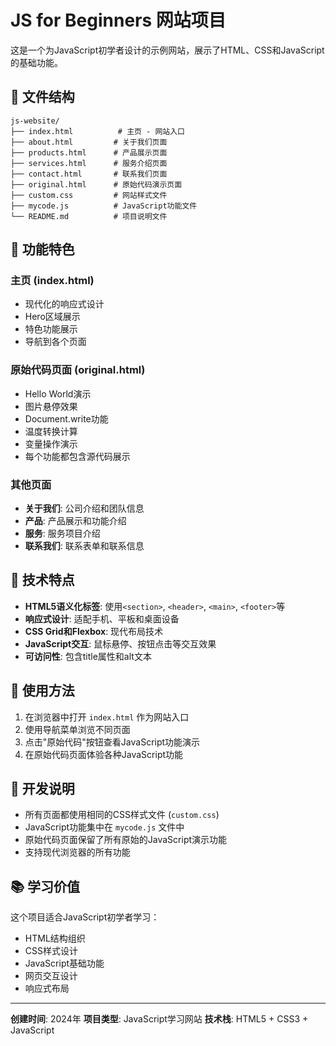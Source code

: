 # JS for Beginners 网站项目

这是一个为JavaScript初学者设计的示例网站，展示了HTML、CSS和JavaScript的基础功能。

## 📁 文件结构

```
js-website/
├── index.html          # 主页 - 网站入口
├── about.html         # 关于我们页面
├── products.html      # 产品展示页面
├── services.html      # 服务介绍页面
├── contact.html       # 联系我们页面
├── original.html      # 原始代码演示页面
├── custom.css         # 网站样式文件
├── mycode.js          # JavaScript功能文件
└── README.md          # 项目说明文件
```

## 🚀 功能特色

### 主页 (index.html)
- 现代化的响应式设计
- Hero区域展示
- 特色功能展示
- 导航到各个页面

### 原始代码页面 (original.html)
- Hello World演示
- 图片悬停效果
- Document.write功能
- 温度转换计算
- 变量操作演示
- 每个功能都包含源代码展示

### 其他页面
- **关于我们**: 公司介绍和团队信息
- **产品**: 产品展示和功能介绍
- **服务**: 服务项目介绍
- **联系我们**: 联系表单和联系信息

## 🎨 技术特点

- **HTML5语义化标签**: 使用`<section>`, `<header>`, `<main>`, `<footer>`等
- **响应式设计**: 适配手机、平板和桌面设备
- **CSS Grid和Flexbox**: 现代布局技术
- **JavaScript交互**: 鼠标悬停、按钮点击等交互效果
- **可访问性**: 包含title属性和alt文本

## 📱 使用方法

1. 在浏览器中打开 `index.html` 作为网站入口
2. 使用导航菜单浏览不同页面
3. 点击"原始代码"按钮查看JavaScript功能演示
4. 在原始代码页面体验各种JavaScript功能

## 🔧 开发说明

- 所有页面都使用相同的CSS样式文件 (`custom.css`)
- JavaScript功能集中在 `mycode.js` 文件中
- 原始代码页面保留了所有原始的JavaScript演示功能
- 支持现代浏览器的所有功能

## 📚 学习价值

这个项目适合JavaScript初学者学习：
- HTML结构组织
- CSS样式设计
- JavaScript基础功能
- 网页交互设计
- 响应式布局

---

**创建时间**: 2024年
**项目类型**: JavaScript学习网站
**技术栈**: HTML5 + CSS3 + JavaScript
